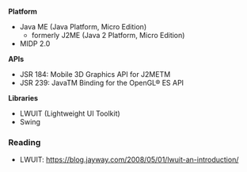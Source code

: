**Platform**
- Java ME (Java Platform, Micro Edition)
	- formerly J2ME (Java 2 Platform, Micro Edition)
- MIDP 2.0

**APIs**
- JSR 184: Mobile 3D Graphics API for J2METM
- JSR 239: JavaTM Binding for the OpenGL® ES API

**Libraries**
- LWUIT (Lightweight UI Toolkit)
- Swing

### Reading
- LWUIT: https://blog.jayway.com/2008/05/01/lwuit-an-introduction/
